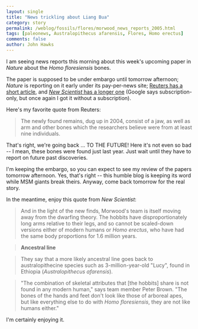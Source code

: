 ```yaml
---
layout: single 
title: "News trickling about Liang Bua" 
category: story
permalink: /weblog/fossils/flores/morwood_news_reports_2005.html
tags: [paleonews, Australopithecus afarensis, Flores, Homo erectus] 
comments: false 
author: John Hawks 
---
```



<p>
I am seeing news reports this morning about this week's upcoming paper in <i>Nature</i> about the <i>Homo floresiensis</i> bones. 
</p>

<p>
The paper is supposed to be under embargo until tomorrow afternoon; <i>Nature</i> is reporting on it early under its pay-per-news site; <a href=http://msnbc.msn.com/id/9661094/">Reuters has a short article</a>, and <a href="http://www.newscientist.com/article.ns?id=dn8128"><i>New Scientist</i> has a longer one</a> (Google says subscription-only, but once again I got it without a subscription). 
</p>

<p>
Here's my favorite quote from Reuters: 
</p>

<blockquote>The newly found remains, dug up in 2004, consist of a jaw, as well as arm and other bones which the researchers believe were from at least nine individuals.</blockquote>

<p>
That's right, we're going back ... TO THE FUTURE! Here it's not even so bad -- I mean, these bones were found just last year. Just wait until they have to report on future past discoveries.
</p>

<p>
I'm keeping the embargo, so you can expect to see my review of the papers tomorrow afternoon. Yes, that's right -- this humble blog is keeping its word while MSM giants break theirs. Anyway, come back tomorrow for the real story. 
</p>

<p>
In the meantime, enjoy this quote from <i>New Scientist</i>: 
</p>

<blockquote>And in the light of the new finds, Morwood's team is itself moving away from the dwarfing theory. The hobbits have disproportionately long arms relative to their legs, and so cannot be scaled-down versions either of modern humans or <i>Homo erectus</i>, who have had the same body proportions for 1.6 million years.</blockquote>

<blockquote><b>Ancestral line</b></blockquote>

<blockquote>They say that a more likely ancestral line goes back to australopithecine species such as 3-million-year-old "Lucy", found in Ethiopia (<i>Australopithecus afarensis</i>).</blockquote>

<blockquote>"The combination of skeletal attributes that [the hobbits] share is not found in any modern human," says team member Peter Brown. "The bones of the hands and feet don't look like those of arboreal apes, but like everything else to do with <i>Homo floresiensis</i>, they are not like humans either."</blockquote>

<p>
I'm certainly enjoying it. 
</p>


